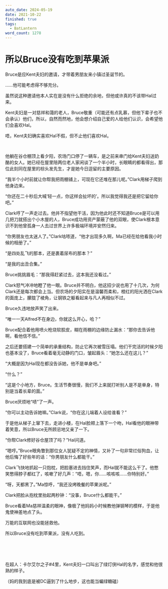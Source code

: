 ```yaml
---
auto_date: 2024-05-19
date: 2021-10-22
finished: true
tags:
  - BatLantern
word_count: 1278
---
```


# 所以Bruce没有吃到苹果派

Bruce是应Kent夫妇的邀请，才带着男朋友来小镇过圣诞节的。

……他可能考虑得不够充分。

虽然说这种邀请他本人实在是没有什么拒绝的余地，但他或许真的不该带Hal过来。

Kent夫妇是一对慈祥和蔼的老人，Bruce敬重（可能还有点乳慕，但他下辈子也不会承认）他们，所以，自然而然地，他会想介绍自己爱的人给他们认识，会希望他们会喜欢Hal。

唔，Kent夫妇确实喜欢Hal不假，但不止他们喜欢Hal。

<br>

他躺在谷仓棚顶上看夕阳，农场门口停了一辆车，是之前来串门给Kent夫妇送奶酪的女人。她已经在屋里陪两位老人家闲谈了一个半小时，长眼睛的都看得出，那位此刻同在屋里的棕头发先生，才是她今日逗留的主要原因。

“我半个小时前就让你帮我把雨棚铺上，可现在它还堆在那儿呢。”Clark用梯子爬到他身边来。

“你还在二十秒后大喊‘轻一点，你这样会扯坏的’。所以我觉得我还是把它留给你吧。”

Clark哼了一声走过去。他并不指望他干活，因为他此时还不知道Bruce是可以用几把刀就搭出个小木屋的人，Bruce成功用资产蒙蔽了他的双眼，使Clark根本意识不到他曾孤身一人去过世界上许多极端环境并安然归来。

“你男朋友也太迷人了。”Clark咕哝道，“他才出现多久啊，Ma已经在给他看我小时候的相册了。”

“是四处乱飞的那本，还是裹着尿布的那本？”

“是我的出丑合集。”

Bruce挑挑眉毛：“那我得赶紧过去，这本我还没看过。”

Clark怒气冲冲地瞪了他一眼。Bruce并不明白，他这招少说也用了十几次，为何Clark还是每次都会上当。但农场的夕阳实在是温馨而柔和，橙红的阳光洒在Clark的面庞上，朦胧了棱角，让钢铁之躯看起来与凡人再相似不过。

Bruce久违地放声笑了出来。

“唯一一天Alfred不在身边，你就这么开心，哈？”

Bruce配合着他用喷火枪烧软胶皮，糊在雨棚的边缘防止漏水：“那你去告诉他啊，看他信不信。”

之后还要搭建一个简单的承重结构，防止它再次被雪压塌。他们干完活的时候夕阳也基本没了，Bruce看着毫无动静的门口，皱起眉头：“她怎么还在这儿？”

“大概是因为Hal现在都没告诉她，他不是单身吧。”

“什么？”

“这是个小地方，Bruce。生活节奏很慢，我们不上来就打听别人是不是单身，特别是当着长辈的面。”

Bruce厌烦地“啧”了一声。

“你可以主动告诉她嘛。”Clark说，“你在这儿端着人设给谁看？”

于是他从梯子上窜下去，走进小楼，在Hal脸颊上落下一个吻，Hal看他的眼神带着笑意，所以Bruce无所顾忌地又亲了一下。

“你帮Clark修好谷仓屋顶了吗？”Hal问道。

“嗯哼。”Bruce眼角瞥到那位女人犹疑不定的神情，又补了一句非常烂俗狗血，让他后悔了好些年的话：“你男朋友什么都能干。”

Clark飞快地抓起一只抱枕，把脸塞进去挡住笑声，而Hal就不能这么干了。他憋笑憋得脖子都红了，咳嗽了好几声：“唔，嗯，你……咳咳咳……你特别好。”

“呀，天都黑了。”Ma惊呼，“我还没烤晚餐的苹果派呢。”

Clark把脸从抱枕里抬起两秒钟：“没事，Bruce什么都能干。”

Bruce看着Ma慈祥温柔的眼神，像极了他妈妈小时候教他弹钢琴的模样，于是他鬼使神差地点了头。

万能的互联网也没能拯救他。

所以Bruce没有吃到苹果派，没有人吃到。

<br>

<br>

<br>

在超人：卡尔艾尔之子#4里，Kent夫妇一口叫出了绿灯侠Hal的名字，感觉和他很熟的样子。

（妈的我到底是被DC逼到了什么地步，这也能当蝙绿糖磕）
